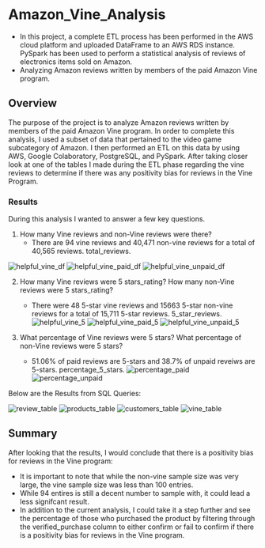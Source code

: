 # Amazon_Vine_Analysis
- In this project, a complete ETL process has been performed in the AWS cloud platform and uploaded DataFrame to an AWS RDS instance. PySpark has been used to perform a statistical analysis of reviews of electronics items sold on Amazon.
- Analyzing Amazon reviews written by members of the paid Amazon Vine program.

## Overview
The purpose of the project is to analyze Amazon reviews written by members of the paid Amazon Vine program. In order to complete this analysis, I used a subset of data that pertained to the video game subcategory of Amazon. I then performed an ETL on this data by using AWS, Google Colaboratory, PostgreSQL, and PySpark. After taking closer look at one of the tables I made during the ETL phase regarding the vine reviews to determine if there was any positivity bias for reviews in the Vine Program.

### Results
During this analysis I wanted to answer a few key questions.

  1. How many Vine reviews and non-Vine reviews were there?
     - There are 94 vine reviews and 40,471 non-vine reviews for a total of 40,565 reviews.
total_reviews.

![helpful_vine_df](./Resources/helpful_vine_df.png)
![helpful_vine_paid_df](./Resources/helpful_vine_paid_df.png)
![helpful_vine_unpaid_df](./Resources/helpful_vine_unpaid_df.png)


  2. How many Vine reviews were 5 stars_rating? How many non-Vine reviews were 5 stars_rating?
     - There were 48 5-star vine reviews and 15663 5-star non-vine reviews for a total of 15,711 5-star reviews.
5_star_reviews.
![helpful_vine_5](./Resources/helpful_vine_5.png)
![helpful_vine_paid_5](./Resources/helpful_vine_paid_5.png)
![helpful_vine_unpaid_5](./Resources/helpful_vine_unpaid_5.png)

  3. What percentage of Vine reviews were 5 stars? What percentage of non-Vine reviews were 5 stars?
     - 51.06% of paid reviews are 5-stars and 38.7% of unpaid reveiws are 5-stars.
percentage_5_stars.
![percentage_paid](./Resources/percentage_paid_5.png)
![percentage_unpaid](./Resources/percentage_unpaid_5.png)

Below are the Results from SQL Queries:

![review_table](./Resources/review_id_table.png)
![products_table](./Resources/products_table.png)
![customers_table](./Resources/customers_table.png)
![vine_table](./Resources/vine_table.png)

## Summary
After looking that the results, I would conclude that there is a positivity bias for reviews in the Vine program:
- It is important to note that while the non-vine sample size was very large, the vine sample size was less than 100 entries. 
- While 94 entires is still a decent number to sample with, it could lead a less signifcant result. 
- In addition to the current analysis, I could take it a step further and see the percentage of those who purchased the product by filtering through the verified_purchase column to either confirm or fail to confirm if there is a positivity bias for reviews in the Vine program.
